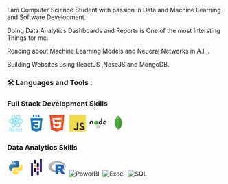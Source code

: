 I am Computer Science Student with passion in Data and Machine Learning and Software Development.

Doing Data Analytics Dashboards and Reports is One of the most Intersting Things for me.

Reading about Machine Learning Models and Neueral Networks in A.I. .

Building Websites using ReactJS ,NoseJS and MongoDB.

### :hammer_and_wrench: Languages and Tools :

###  Full Stack Development Skills
<div>
    <img src="https://github.com/devicons/devicon/blob/master/icons/react/react-original-wordmark.svg" title="React" alt="React" width="40" height="40"/>&nbsp;
    <img src="https://github.com/devicons/devicon/blob/master/icons/css3/css3-plain-wordmark.svg"  title="CSS3" alt="CSS" width="40" height="40"/>&nbsp;
    <img src="https://github.com/devicons/devicon/blob/master/icons/html5/html5-original.svg" title="HTML5" alt="HTML" width="40" height="40"/>&nbsp;
    <img src="https://github.com/devicons/devicon/blob/master/icons/javascript/javascript-original.svg" title="JavaScript" alt="JavaScript" width="40" height="40"/>&nbsp;
    <img src="https://github.com/devicons/devicon/blob/master/icons/nodejs/nodejs-original-wordmark.svg" title="NodeJS" alt="NodeJS" width="40" height="40"/>&nbsp;
    <img src="https://github.com/devicons/devicon/blob/master/icons/mongodb/mongodb-original.svg" title="MongoDB" alt="MongoDB" width="40" height="40"/>&nbsp;
</div>

###  Data Analytics Skills
    
<div>
     <img src="https://github.com/devicons/devicon/blob/master/icons/python/python-original.svg" title="Python" alt="Python" width="40" height="40"/>&nbsp;
    <img src="https://github.com/devicons/devicon/blob/master/icons/pandas/pandas-original.svg"  title="Pandas" alt="Pandas" width="40" height="40"/>&nbsp;
    <img src="https://github.com/devicons/devicon/blob/master/icons/r/r-original.svg" title="R" alt="R" width="40" height="40"/>&nbsp;
    <img src="https://th.bing.com/th/id/OIP.Oxo-u9GMK3zbEM5h-FiVnQHaEK?w=303&h=183&c=7&r=0&o=5&dpr=1.3&pid=1.7" title="PowerBI" alt="PowerBI" width="40" height="40"/>&nbsp;
    <img src="https://th.bing.com/th/id/OIP.aCpcPok6nvkdSH5Yk1nQMgHaHa?w=179&h=180&c=7&r=0&o=5&dpr=1.3&pid=1.7" title="Excel" alt="Excel" width="40" height="40"/>&nbsp;
    <img src="https://th.bing.com/th/id/OIP.sluuRP9RbH3MPqzbFNLEmQHaF_?w=220&h=180&c=7&r=0&o=5&dpr=1.3&pid=1.7" title="SQL" alt="SQL" width="40" height="40"/>&nbsp;
</div>






